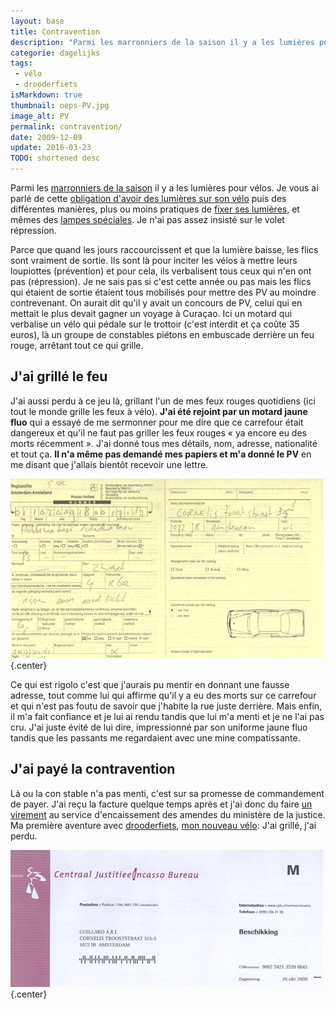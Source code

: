 ```yaml
---
layout: base
title: Contravention
description: "Parmi les marronniers de la saison il y a les lumières pour vélos. Je vous ai parlé de cette obligation d'avoir des lumières sur son vélo puis des différe"
categorie: dagelijks
tags:
 - vélo
 - drooderfiets
isMarkdown: true
thumbnail: oeps-PV.jpg
image_alt: PV
permalink: contravention/
date: 2009-12-09
update: 2016-03-23
TODO: shortened desc
---
```


Parmi les [marronniers de la saison](/c-est-la-fin-de-l-ete) il y a les lumières pour vélos. Je vous ai parlé de cette [obligation d'avoir des lumières sur son vélo](/lumieres-hiver) puis des différentes manières, plus ou moins pratiques de [fixer ses lumières](/les-nouvelles-lampes-de-la-nuit), et mêmes des [lampes spéciales](/les-lampes-velo-hema). Je n'ai pas assez insisté sur le volet répression.

Parce que quand les jours raccourcissent et que la lumière baisse, les flics sont vraiment de sortie. Ils sont là pour inciter les vélos à mettre leurs loupiottes (prévention) et pour cela, ils verbalisent tous ceux qui n'en ont pas (répression). Je ne sais pas si c'est cette année ou pas mais les flics qui étaient de sortie étaient tous mobilisés pour mettre des PV au moindre contrevenant. On aurait dit qu'il y avait un concours de PV, celui qui en mettait le plus devait gagner un voyage à Curaçao. Ici un motard qui verbalise un vélo qui pédale sur le trottoir (c'est interdit et ça coûte 35 euros), là un groupe de constables piétons en embuscade derrière un feu rouge, arrêtant tout ce qui grille.

## J'ai grillé le feu

J'ai aussi perdu à ce jeu là, grillant l'un de mes feux rouges quotidiens (ici tout le monde grille les feux à vélo). **J'ai été rejoint par un motard jaune fluo** qui a essayé de me sermonner pour me dire que ce carrefour était dangereux et qu'il ne faut pas griller les feux rouges « ya encore eu des morts récemment ». J'ai donné tous mes détails, nom, adresse, nationalité et tout ça. **Il n'a même pas demandé mes papiers et m'a donné le PV** en me disant que j'allais bientôt recevoir une lettre.

![PV](oeps-PV.jpg){.center}

Ce qui est rigolo c'est que j'aurais pu mentir en donnant une fausse adresse, tout comme lui qui affirme qu'il y a eu des morts sur ce carrefour et qui n'est pas foutu de savoir que j'habite la rue juste derrière. Mais enfin, il m'a fait confiance et je lui ai rendu tandis que lui m'a menti et je ne l'ai pas cru. J'ai juste évité de lui dire, impressionné par son uniforme jaune fluo tandis que les passants me regardaient avec une mine compatissante. 

## J'ai payé la contravention

Là ou la con stable n'a pas menti, c'est sur sa promesse de commandement de payer. J'ai reçu la facture quelque temps après et j'ai donc du faire [un virement](/les-virements-et-les-cheques) au service d'encaissement des amendes du ministère de la justice. Ma première aventure avec [drooderfiets](https://pixelfed.social/drooderfiets), [mon nouveau vélo](/drooderfiets-mon-nouveau-velo): J'ai grillé, j'ai perdu.

![entête de l'amende](oeps-amende.jpg){.center}

